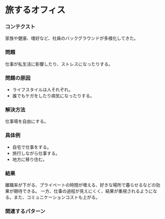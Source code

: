 旅するオフィス
=====================

### コンテクスト

家族や健康、嗜好など、社員のバックグラウンドが多様化してきた。

### 問題

仕事が私生活に影響したり、ストレスになったりする。

### 問題の原因

- ライフスタイルは人それぞれ。
- 誰でもケガをしたり病気になったりする。

### 解決方法

仕事場を自由にする。

### 具体例

- 自宅で仕事をする。
- 旅行しながら仕事する。
- 地方に移り住む。

### 結果

離職率が下がる、プライベートの時間が増える、好きな場所で暮らせるなどの効果が期待できる。
一方、仕事の過程が見えにくく、結果が重視されるようになる。また、コミュニケーションコストも上がる。

### 関連するパターン
